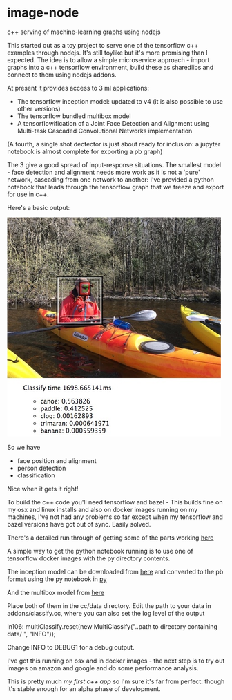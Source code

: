 # image-node
c++ serving of machine-learning graphs using nodejs

This started out as a toy project to serve one of the tensorflow c++ examples through nodejs.
It's still toylike but it's more promising than I expected.
The idea is to allow a simple microservice approach - import graphs into a c++ tensorflow environment, build these as sharedlibs and connect to them using nodejs addons. 

At present it provides access to 3 ml applications:
- The tensorflow inception model: updated to v4 (it is also possible to use other versions)
- The tensorflow bundled multibox model
- A tensorflowification of a Joint Face Detection and Alignment using Multi-task Cascaded Convolutional Networks implementation

(A fourth, a single shot dectector is just about ready for inclusion: a jupyter notebook is almost complete for exporting a pb graph)

The 3 give a good spread of input-response situations.
The smallest model - face detection and alignment needs more work as it is not a 'pure' network, cascading from one network to another:
I've provided a python notebook that leads through the tensorflow graph that we freeze and export for use in c++.

Here's a basic output: 

![alt tag](/resources/canoe_output.jpg) 

So we have 
- face position and alignment
- person detection
- classification

Nice when it gets it right!

To build the c++ code you'll need tensorflow and bazel - This builds fine on my osx and linux installs and also on docker images
running on my machines, I've not had any problems so far except when my tensorflow and bazel versions have got out of sync.
Easily solved.

There's a detailed run through of getting some of the parts working [here](http://www.xythings.com/thoughts/articles/24022017.html) 

A simple way to get the python notebook running is to use one of tensorflow docker images with the py directory contents.

The inception model can be downloaded from [here](http://download.tensorflow.org/models/inception_v4_2016_09_09.tar.gz) and converted to
the pb format using the py notebook in [py](https://github.com/illmade/image-node/tree/master/py/inception_v4.ipynb)

And the multibox model from [here](https://storage.googleapis.com/download.tensorflow.org/models/mobile_multibox_v1a.zip)

Place both of them in the cc/data directory.
Edit the path to your data in addons/classify.cc, where you can also set the log level of the output

ln106: multiClassify.reset(new MultiClassify("..path to directory containing data/ ", "INFO"));

Change INFO to DEBUG1 for a debug output.

I've got this running on osx and in docker images - the next step is to try out images on amazon and google and do some performance analysis.

This is pretty much *my first c++ app* so I'm sure it's far from perfect: though it's stable enough for an alpha phase of development.
